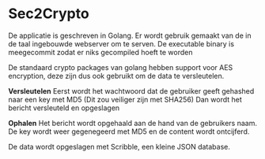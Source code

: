# Sec2Crypto

De applicatie is geschreven in Golang. Er wordt gebruik gemaakt van de in de taal ingebouwde webserver om te serven. 
De executable binary is meegecommit zodat er niks gecompiled hoeft te worden

De standaard crypto packages van golang hebben support voor AES encryption, deze zijn dus ook gebruikt om de data te versleutelen.

  <b>Versleutelen</b>
  Eerst wordt het wachtwoord dat de gebruiker geeft gehashed naar een key met MD5 (Dit zou veiliger zijn met SHA256)
  Dan wordt het bericht versleuteld en opgeslagen
  
  <b>Ophalen</b>
  Het bericht wordt opgehaald aan de hand van de gebruikers naam. 
  De key wordt weer gegenegeerd met MD5 en de content wordt ontcijferd.
  
De data wordt opgeslagen met Scribble, een kleine JSON database. 
 
